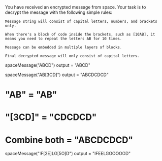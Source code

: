 You have received an encrypted message from space. Your task is to decrypt the message with the following simple rules:

    Message string will consist of capital letters, numbers, and brackets only.

    When there's a block of code inside the brackets, such as [10AB], it means you need to repeat the letters AB for 10 times.

    Message can be embedded in multiple layers of blocks.

    Final decrypted message will only consist of capital letters.

spaceMessage("ABCD")
output = "ABCD"

spaceMessage("AB[3CD]")
output = "ABCDCDCD"
# "AB" = "AB"
# "[3CD]" = "CDCDCD"
# Combine both = "ABCDCDCD"

spaceMessage("IF[2E]LG[5O]D")
output = "IFEELGOOOOOD"
